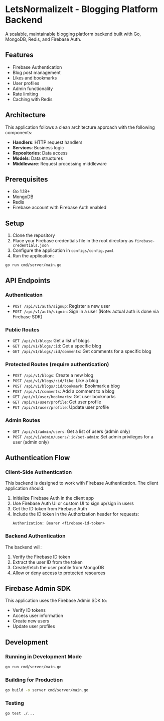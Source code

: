 # LetsNormalizeIt - Blogging Platform Backend

A scalable, maintainable blogging platform backend built with Go, MongoDB, Redis, and Firebase Auth.

## Features

- Firebase Authentication
- Blog post management
- Likes and bookmarks
- User profiles
- Admin functionality
- Rate limiting
- Caching with Redis

## Architecture

This application follows a clean architecture approach with the following components:

- **Handlers**: HTTP request handlers
- **Services**: Business logic
- **Repositories**: Data access
- **Models**: Data structures
- **Middleware**: Request processing middleware

## Prerequisites

- Go 1.18+
- MongoDB
- Redis
- Firebase account with Firebase Auth enabled

## Setup

1. Clone the repository
2. Place your Firebase credentials file in the root directory as `firebase-credentials.json`
3. Configure the application in `configs/config.yaml`
4. Run the application:

```bash
go run cmd/server/main.go
```

## API Endpoints

### Authentication

- `POST /api/v1/auth/signup`: Register a new user
- `POST /api/v1/auth/signin`: Sign in a user (Note: actual auth is done via Firebase SDK)

### Public Routes

- `GET /api/v1/blogs`: Get a list of blogs
- `GET /api/v1/blogs/:id`: Get a specific blog
- `GET /api/v1/blogs/:id/comments`: Get comments for a specific blog

### Protected Routes (require authentication)

- `POST /api/v1/blogs`: Create a new blog
- `POST /api/v1/blogs/:id/like`: Like a blog
- `POST /api/v1/blogs/:id/bookmark`: Bookmark a blog
- `POST /api/v1/comments`: Add a comment to a blog
- `GET /api/v1/user/bookmarks`: Get user bookmarks
- `GET /api/v1/user/profile`: Get user profile
- `PUT /api/v1/user/profile`: Update user profile

### Admin Routes

- `GET /api/v1/admin/users`: Get a list of users (admin only)
- `POST /api/v1/admin/users/:id/set-admin`: Set admin privileges for a user (admin only)

## Authentication Flow

### Client-Side Authentication

This backend is designed to work with Firebase Authentication. The client application should:

1. Initialize Firebase Auth in the client app
2. Use Firebase Auth UI or custom UI to sign up/sign in users
3. Get the ID token from Firebase Auth
4. Include the ID token in the Authorization header for requests:
   ```
   Authorization: Bearer <firebase-id-token>
   ```

### Backend Authentication

The backend will:

1. Verify the Firebase ID token
2. Extract the user ID from the token
3. Create/fetch the user profile from MongoDB
4. Allow or deny access to protected resources

## Firebase Admin SDK

This application uses the Firebase Admin SDK to:

- Verify ID tokens
- Access user information
- Create new users
- Update user profiles

## Development

### Running in Development Mode

```bash
go run cmd/server/main.go
```

### Building for Production

```bash
go build -o server cmd/server/main.go
```

### Testing

```bash
go test ./...
```

